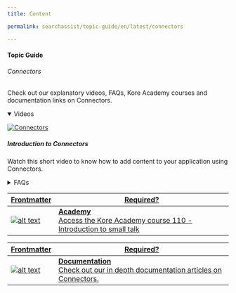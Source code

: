 ```yaml
---
title: Content

permalink: searchassist/topic-guide/en/latest/connectors

---
```

#### Topic Guide
###### Connectors

  Check out our explanatory videos, FAQs, Kore Academy courses and documentation links on Connectors.

<details class="introduction-video" open>
  <summary>Videos
  </summary>
  
   [![Connectors](images/VideoCoverImage.png)](https://drive.google.com/file/d/1rJRH4jG5cbcx3-c8n_xgXRYu8595wTFz/view?usp=sharing)

  ##### Introduction to Connectors 
  Watch this short video to know how to add content to your application using Connectors.

</details>

<details>
  <summary>FAQs
  </summary>

  <a class="doc-link" target="_blank" href="https://docs.kore.ai/searchassist/concepts/managing-content/connectors/#Introduction_to_Connectors">
 
  What are Connectors?

</a>

 <a class="doc-link" target="_blank" href="https://docs.kore.ai/searchassist/concepts/managing-content/connectors/">
 
  How to ingest content and synchronize Connectors?

</a>
 

</details>



<a class="doc-link" target="_blank" href="https://academy.kore.ai/learningpath/course-110---introduction-to-small-talk">
 

| Frontmatter | Required? |
|-------------|-------------|
| ![alt text](images/docIcon.svg "Title") | **Academy**  <br /> Access the Kore Academy course 110 - Introduction to small talk | 


</a>


<a class="doc-link" target="_blank" href="https://docs.kore.ai/searchassist/concepts/managing-content/connectors/">
 

| Frontmatter | Required? |
|-------------|-------------|
| ![alt text](images/docIcon.svg "Title") | **Documentation**  <br /> Check out our in depth documentation articles on Connectors. | 


</a>
